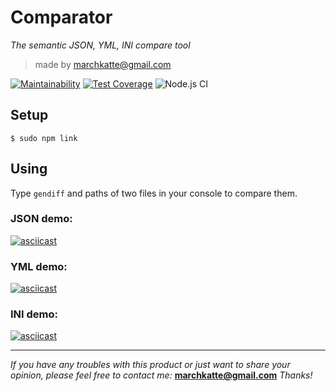 # Comparator

*The semantic JSON, YML, INI compare tool*

> made by marchkatte@gmail.com

[![Maintainability](https://api.codeclimate.com/v1/badges/aace2ae08dba61324afa/maintainability)](https://codeclimate.com/github/Mormur/frontend-project-lvl2/maintainability) [![Test Coverage](https://api.codeclimate.com/v1/badges/aace2ae08dba61324afa/test_coverage)](https://codeclimate.com/github/Mormur/frontend-project-lvl2/test_coverage) ![Node.js CI](https://github.com/Mormur/frontend-project-lvl2/workflows/Node.js%20CI/badge.svg)

## Setup
```
$ sudo npm link
```

## Using

Type `gendiff` and paths of two files in your console to compare them.

### JSON demo:
[![asciicast](https://asciinema.org/a/WAGyBdNrQMyGPVLUJJksgZyoU.svg)](https://asciinema.org/a/WAGyBdNrQMyGPVLUJJksgZyoU)

### YML demo:
[![asciicast](https://asciinema.org/a/YqGQO3ObhBYqEtHoRL6MUGVQR.svg)](https://asciinema.org/a/YqGQO3ObhBYqEtHoRL6MUGVQR)

### INI demo:
[![asciicast](https://asciinema.org/a/K1kihqMOpRiA03LV9VbRnMOFa.svg)](https://asciinema.org/a/K1kihqMOpRiA03LV9VbRnMOFa)

---
*If you have any troubles with this product or just want to share your opinion, please feel free to contact me:*
**marchkatte@gmail.com**
*Thanks!*
